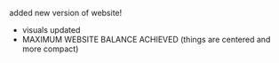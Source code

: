 added new version of website!
- visuals updated
- MAXIMUM WEBSITE BALANCE ACHIEVED (things are centered and more compact)
